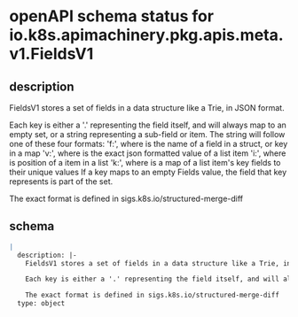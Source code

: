 # openAPI schema status for io.k8s.apimachinery.pkg.apis.meta.v1.FieldsV1

## description

FieldsV1 stores a set of fields in a data structure like a Trie, in JSON format.

Each key is either a '.' representing the field itself, and will always map to an empty set, or a string representing a sub-field or item. The string will follow one of these four formats: 'f:<name>', where <name> is the name of a field in a struct, or key in a map 'v:<value>', where <value> is the exact json formatted value of a list item 'i:<index>', where <index> is position of a item in a list 'k:<keys>', where <keys> is a map of  a list item's key fields to their unique values If a key maps to an empty Fields value, the field that key represents is part of the set.

The exact format is defined in sigs.k8s.io/structured-merge-diff

## schema

```yaml
|
  description: |-
    FieldsV1 stores a set of fields in a data structure like a Trie, in JSON format.

    Each key is either a '.' representing the field itself, and will always map to an empty set, or a string representing a sub-field or item. The string will follow one of these four formats: 'f:<name>', where <name> is the name of a field in a struct, or key in a map 'v:<value>', where <value> is the exact json formatted value of a list item 'i:<index>', where <index> is position of a item in a list 'k:<keys>', where <keys> is a map of  a list item's key fields to their unique values If a key maps to an empty Fields value, the field that key represents is part of the set.

    The exact format is defined in sigs.k8s.io/structured-merge-diff
  type: object

```
